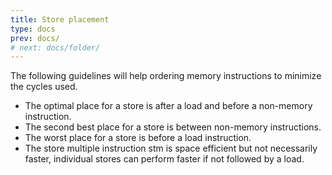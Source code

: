 ```yaml
---
title: Store placement
type: docs
prev: docs/
# next: docs/folder/
---
```

<style>
  .side-by-side {
    display: flex;
    gap: 10px;
    padding-top: 20px;
    padding-bottom: 20px;
  }
  .box {
    flex: 1;
    border: none;
    box-sizing: border-box;
  }
  @media (max-width: 400px) {
            .side-by-side {
                flex-direction: column;
            }
        }
</style>

The following guidelines will help ordering memory instructions to minimize
the cycles used.
-  The optimal place for a store is after a load and before a non-memory
instruction.
-  The second best place for a store is between non-memory instructions.
- The worst place for a store is before a load instruction.
- The store multiple instruction stm is space efficient but not necessarily faster, individual stores can perform faster if not followed by a load.